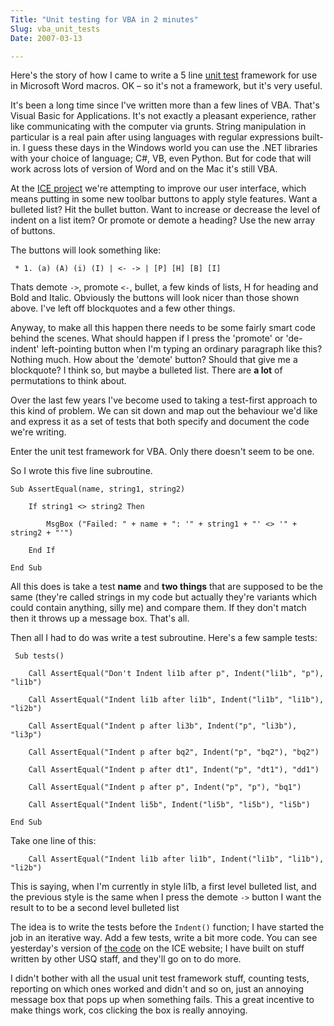 ```yaml
---
Title: "Unit testing for VBA in 2 minutes"
Slug: vba_unit_tests
Date: 2007-03-13

---
```

<div>

Here's the story of how I came to write a 5 line [unit
test](http://en.wikipedia.org/wiki/Unit_test) framework for use in
Microsoft Word macros. OK <span class="spCh spChx2013">–</span> so it's
not a framework, but it's very useful.

It's been a long time since I've written more than a few lines of VBA.
That's Visual Basic for Applications. It's not exactly a pleasant
experience, rather like communicating with the computer via grunts.
String manipulation in particular is a real pain after using languages
with regular expressions built-in. I guess these days in the Windows
world you can use the .NET libraries with your choice of language; C\#,
VB, even Python. But for code that will work across lots of version of
Word and on the Mac it's still VBA.

At the [ICE project](../http%3B//ice.usq.edu.au) we're attempting to
improve our user interface, which means putting in some new toolbar
buttons to apply style features. Want a bulleted list? Hit the bullet
button. Want to increase or decrease the level of indent on a list item?
Or promote or demote a heading? Use the new array of buttons.

The buttons will look something like:

     * 1. (a) (A) (i) (I) | <- -> | [P] [H] [B] [I]

Thats demote `->`, promote `<-`, bullet, a few kinds of lists, H for
heading and Bold and Italic. Obviously the buttons will look nicer than
those shown above. I've left off blockquotes and a few other things.

Anyway, to make all this happen there needs to be some fairly smart code
behind the scenes. What should happen if I press the 'promote' or
'de-indent' left-pointing button when I'm typing an ordinary paragraph
like this? Nothing much. How about the 'demote' button? Should that give
me a blockquote? I think so, but maybe a bulleted list. There are **a
lot** of permutations to think about.

Over the last few years I've become used to taking a test-first approach
to this kind of problem. We can sit down and map out the behaviour we'd
like and express it as a set of tests that both specify and document the
code we're writing.

Enter the unit test framework for VBA. Only there doesn't seem to be
one.

So I wrote this five line subroutine.

    Sub AssertEqual(name, string1, string2)

        If string1 <> string2 Then

            MsgBox ("Failed: " + name + ": '" + string1 + "' <> '" + string2 + "'")

        End If

    End Sub

All this does is take a test **name** and **two things** that are
supposed to be the same (they're called strings in my code but actually
they're variants which could contain anything, silly me) and compare
them. If they don't match then it throws up a message box. That's all.

Then all I had to do was write a test subroutine. Here's a few sample
tests:

     Sub tests()

        Call AssertEqual("Don't Indent li1b after p", Indent("li1b", "p"), "li1b")

        Call AssertEqual("Indent li1b after li1b", Indent("li1b", "li1b"), "li2b")

        Call AssertEqual("Indent p after li3b", Indent("p", "li3b"), "li3p")

        Call AssertEqual("Indent p after bq2", Indent("p", "bq2"), "bq2")

        Call AssertEqual("Indent p after dt1", Indent("p", "dt1"), "dd1")

        Call AssertEqual("Indent p after p", Indent("p", "p"), "bq1")

        Call AssertEqual("Indent li5b", Indent("li5b", "li5b"), "li5b")

    End Sub

Take one line of this:

        Call AssertEqual("Indent li1b after li1b", Indent("li1b", "li1b"), "li2b")

This is saying, when I'm currently in style li1b, a first level bulleted
list, and the previous style is the same when I press the demote `->`
button I want the result to to be a second level bulleted list

The idea is to write the tests before the `Indent()` function; I have
started the job in an iterative way. Add a few tests, write a bit more
code. You can see yesterday's version of [the
code](http://ice.usq.edu.au/trac/browser/ice/trunk/templates/word-macros/toolbar.txt?rev=6472)
on the ICE website; I have built on stuff written by other USQ staff,
and they'll go on to do more.

I didn't bother with all the usual unit test framework stuff, counting
tests, reporting on which ones worked and didn't and so on, just an
annoying message box that pops up when something fails. This a great
incentive to make things work, cos clicking the box is really annoying.

</div>
